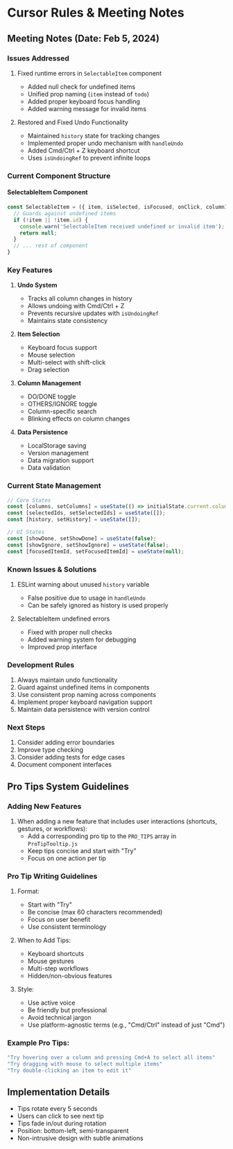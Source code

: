 # Cursor Rules & Meeting Notes

## Meeting Notes (Date: Feb 5, 2024)

### Issues Addressed
1. Fixed runtime errors in `SelectableItem` component
   - Added null check for undefined items
   - Unified prop naming (`item` instead of `todo`)
   - Added proper keyboard focus handling
   - Added warning message for invalid items

2. Restored and Fixed Undo Functionality
   - Maintained `history` state for tracking changes
   - Implemented proper undo mechanism with `handleUndo`
   - Added Cmd/Ctrl + Z keyboard shortcut
   - Uses `isUndoingRef` to prevent infinite loops

### Current Component Structure

#### SelectableItem Component
```javascript
const SelectableItem = ({ item, isSelected, isFocused, onClick, columnId }) => {
  // Guards against undefined items
  if (!item || !item.id) {
    console.warn('SelectableItem received undefined or invalid item');
    return null;
  }
  // ... rest of component
}
```

### Key Features

1. **Undo System**
   - Tracks all column changes in history
   - Allows undoing with Cmd/Ctrl + Z
   - Prevents recursive updates with `isUndoingRef`
   - Maintains state consistency

2. **Item Selection**
   - Keyboard focus support
   - Mouse selection
   - Multi-select with shift-click
   - Drag selection

3. **Column Management**
   - DO/DONE toggle
   - OTHERS/IGNORE toggle
   - Column-specific search
   - Blinking effects on column changes

4. **Data Persistence**
   - LocalStorage saving
   - Version management
   - Data migration support
   - Data validation

### Current State Management
```javascript
// Core States
const [columns, setColumns] = useState(() => initialState.current.columns);
const [selectedIds, setSelectedIds] = useState([]);
const [history, setHistory] = useState([]);

// UI States
const [showDone, setShowDone] = useState(false);
const [showIgnore, setShowIgnore] = useState(false);
const [focusedItemId, setFocusedItemId] = useState(null);
```

### Known Issues & Solutions
1. ESLint warning about unused `history` variable
   - False positive due to usage in `handleUndo`
   - Can be safely ignored as history is used properly

2. SelectableItem undefined errors
   - Fixed with proper null checks
   - Added warning system for debugging
   - Improved prop interface

### Development Rules
1. Always maintain undo functionality
2. Guard against undefined items in components
3. Use consistent prop naming across components
4. Implement proper keyboard navigation support
5. Maintain data persistence with version control

### Next Steps
1. Consider adding error boundaries
2. Improve type checking
3. Consider adding tests for edge cases
4. Document component interfaces

## Pro Tips System Guidelines

### Adding New Features
1. When adding a new feature that includes user interactions (shortcuts, gestures, or workflows):
   - Add a corresponding pro tip to the `PRO_TIPS` array in `ProTipTooltip.js`
   - Keep tips concise and start with "Try"
   - Focus on one action per tip

### Pro Tip Writing Guidelines
1. Format:
   - Start with "Try"
   - Be concise (max 60 characters recommended)
   - Focus on user benefit
   - Use consistent terminology

2. When to Add Tips:
   - Keyboard shortcuts
   - Mouse gestures
   - Multi-step workflows
   - Hidden/non-obvious features

3. Style:
   - Use active voice
   - Be friendly but professional
   - Avoid technical jargon
   - Use platform-agnostic terms (e.g., "Cmd/Ctrl" instead of just "Cmd")

### Example Pro Tips:
```javascript
"Try hovering over a column and pressing Cmd+A to select all items"
"Try dragging with mouse to select multiple items"
"Try double-clicking an item to edit it"
```

## Implementation Details
- Tips rotate every 5 seconds
- Users can click to see next tip
- Tips fade in/out during rotation
- Position: bottom-left, semi-transparent
- Non-intrusive design with subtle animations 